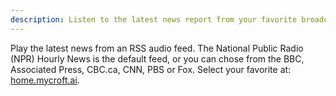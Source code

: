 ```yaml
---
description: Listen to the latest news report from your favorite broadcast
---
```

Play the latest news from an RSS audio feed.  The National Public Radio (NPR)
Hourly News is the default feed, or you can chose
from the BBC, Associated Press, CBC.ca, CNN, PBS or
Fox.  Select your favorite at:
[home.mycroft.ai](https://home.mycroft.ai/#/skill).
